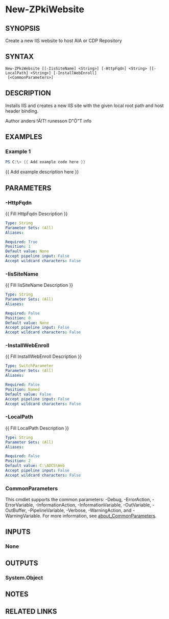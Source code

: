 ﻿---
external help file: PsZPki-help.xml
Module Name: ZPki
online version:
schema: 2.0.0
---

# New-ZPkiWebsite

## SYNOPSIS
Create a new IIS website to host AIA or CDP Repository

## SYNTAX

```
New-ZPkiWebsite [[-IisSiteName] <String>] [-HttpFqdn] <String> [[-LocalPath] <String>] [-InstallWebEnroll]
 [<CommonParameters>]
```

## DESCRIPTION
Installs IIS and creates a new IIS site with the given local root path and host header binding.

Author anders !Ä!T!
runesson D"Ö"T info

## EXAMPLES

### Example 1
```powershell
PS C:\> {{ Add example code here }}
```

{{ Add example description here }}

## PARAMETERS

### -HttpFqdn
{{ Fill HttpFqdn Description }}

```yaml
Type: String
Parameter Sets: (All)
Aliases:

Required: True
Position: 1
Default value: None
Accept pipeline input: False
Accept wildcard characters: False
```

### -IisSiteName
{{ Fill IisSiteName Description }}

```yaml
Type: String
Parameter Sets: (All)
Aliases:

Required: False
Position: 0
Default value: None
Accept pipeline input: False
Accept wildcard characters: False
```

### -InstallWebEnroll
{{ Fill InstallWebEnroll Description }}

```yaml
Type: SwitchParameter
Parameter Sets: (All)
Aliases:

Required: False
Position: Named
Default value: False
Accept pipeline input: False
Accept wildcard characters: False
```

### -LocalPath
{{ Fill LocalPath Description }}

```yaml
Type: String
Parameter Sets: (All)
Aliases:

Required: False
Position: 2
Default value: C:\ADCS\Web
Accept pipeline input: False
Accept wildcard characters: False
```

### CommonParameters
This cmdlet supports the common parameters: -Debug, -ErrorAction, -ErrorVariable, -InformationAction, -InformationVariable, -OutVariable, -OutBuffer, -PipelineVariable, -Verbose, -WarningAction, and -WarningVariable. For more information, see [about_CommonParameters](http://go.microsoft.com/fwlink/?LinkID=113216).

## INPUTS

### None

## OUTPUTS

### System.Object
## NOTES

## RELATED LINKS
